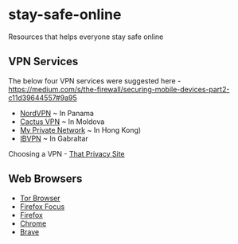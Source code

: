 # stay-safe-online
Resources that helps everyone stay safe online

## VPN Services

The below four VPN services were suggested here - https://medium.com/s/the-firewall/securing-mobile-devices-part2-c11d39644557#9a95

* [NordVPN](https://go.nordvpn.net/SHMV) ~ In Panama
* [Cactus VPN](http://bit.ly/VPN-Cactus) ~ In Moldova
* [My Private Network](http://bit.ly/VPN-MPN) ~ In Hong Kong)
* [IBVPN](http://bit.ly/VPN-IB) ~ In Gabraltar

Choosing a VPN - [That Privacy Site](https://thatoneprivacysite.net/choosing-the-best-vpn-for-you/)

## Web Browsers

* [Tor Browser](https://www.torproject.org/projects/torbrowser.html)
* [Firefox Focus](https://www.mozilla.org/en-US/firefox/mobile/)
* [Firefox](https://www.mozilla.org/en-US/firefox/)
* [Chrome](https://www.google.com/intl/en/chrome/browser/)
* [Brave](https://www.brave.com/)
